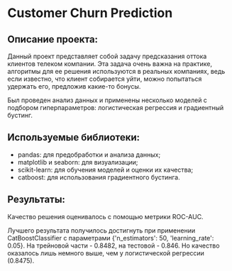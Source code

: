 # Customer Churn Prediction
## Описание проекта:

Данный проект представляет собой задачу предсказания оттока клиентов телеком компании. Эта задача очень важна на практике, алгоритмы для ее решения используются в реальных компаниях, ведь если известно, что клиент собирается уйти, можно попытаться удержать его, предложив какие-то бонусы. 

Был проведен анализ данных и применены несколько моделей с подбором гиперпараметров: логистическая регрессия и градиентный бустинг.

## Используемые библиотеки:
- pandas: для предобработки и анализа данных;
- matplotlib и seaborn: для визуализации;
- scikit-learn: для обучения моделей и оценки их качества;
- catboost: для использования градиентного бустинга.

## Результаты:

Качество решения оценивалось с помощью метрики ROC-AUC. 

Лучшего результата получилось достигнуть при применении CatBoostClassifier с параметрами {'n_estimators': 50, 'learning_rate': 0.05}. На трейновой части - 0.8482, на тестовой - 0.846. Но качество оказалось лишь немного выше, чем у логистической регрессии (0.8475).
